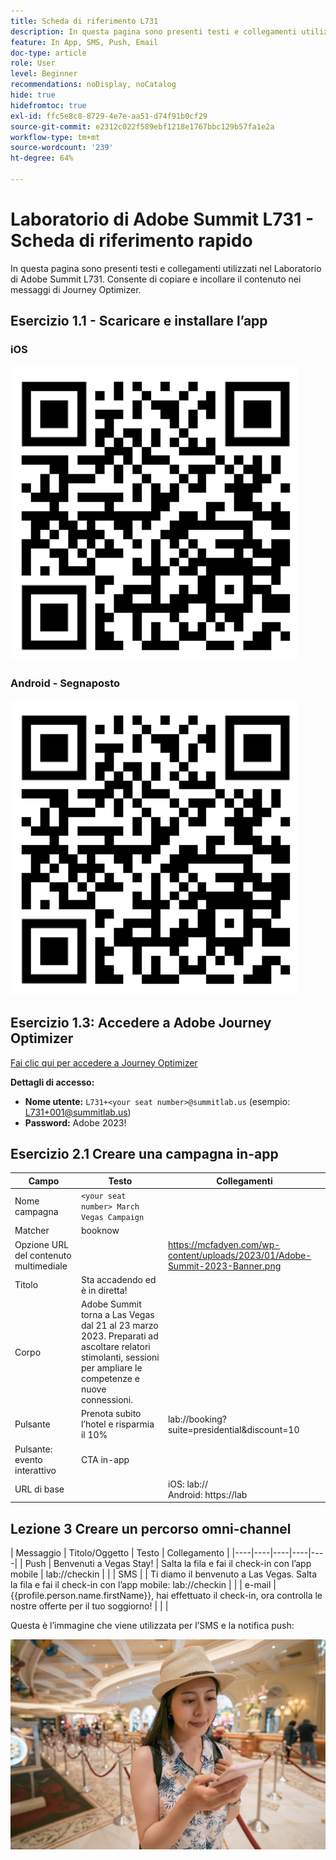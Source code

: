 ```yaml
---
title: Scheda di riferimento L731
description: In questa pagina sono presenti testi e collegamenti utilizzati nel Laboratorio di Adobe Summit L731.
feature: In App, SMS, Push, Email
doc-type: article
role: User
level: Beginner
recommendations: noDisplay, noCatalog
hide: true
hidefromtoc: true
exl-id: ffc5e8c8-8729-4e7e-aa51-d74f91b0cf29
source-git-commit: e2312c022f589ebf1218e1767bbc129b57fa1e2a
workflow-type: tm+mt
source-wordcount: '239'
ht-degree: 64%

---
```


# Laboratorio di Adobe Summit L731 - Scheda di riferimento rapido

In questa pagina sono presenti testi e collegamenti utilizzati nel Laboratorio di Adobe Summit L731. Consente di copiare e incollare il contenuto nei messaggi di Journey Optimizer.

## Esercizio 1.1 - Scaricare e installare l’app

### iOS

![QR code per iOS](/help/assets/lab731-ios-qr-code.png)

### Android - Segnaposto

![QR code per Android](/help/assets/lab731-ios-qr-code.png)


## Esercizio 1.3: Accedere a Adobe Journey Optimizer

[Fai clic qui per accedere a Journey Optimizer](https://experience.adobe.com/#/@techmarketingdemos/sname:summit-2023-ajo-lab/journey-optimizer/home)

**Dettagli di accesso:**

* **Nome utente:** `L731+<your seat number>@summitlab.us` (esempio: L731+001@summitlab.us)
* **Password:** Adobe 2023!


## Esercizio 2.1 Creare una campagna in-app



| Campo | Testo | Collegamenti |
|----|----|----|
| Nome campagna | `<your seat number> March Vegas Campaign` |  |
| Matcher | booknow |  |
| Opzione URL del contenuto multimediale |  | https://mcfadyen.com/wp-content/uploads/2023/01/Adobe-Summit-2023-Banner.png |
| Titolo | Sta accadendo ed è in diretta! |  |
| Corpo | Adobe Summit torna a Las Vegas dal 21 al 23 marzo 2023. Preparati ad ascoltare relatori stimolanti, sessioni per ampliare le competenze e nuove connessioni. |  |
| Pulsante | Prenota subito l’hotel e risparmia il 10% | lab://booking?suite=presidential&amp;discount=10 |
| Pulsante: evento interattivo | CTA in-app |  |
| URL di base |  | iOS: lab:// <br>Android: https://lab |



## Lezione 3 Creare un percorso omni-channel

| Messaggio | Titolo/Oggetto | Testo | Collegamento |
|----|----|----|----|----|
| Push | Benvenuti a Vegas Stay! | Salta la fila e fai il check-in con l’app mobile | lab://checkin |  |
| SMS |  | Ti diamo il benvenuto a Las Vegas. Salta la fila e fai il check-in con l’app mobile: lab://checkin |  |
| e-mail | {{profile.person.name.firstName}}, hai effettuato il check-in, ora controlla le nostre offerte per il tuo soggiorno! |  |  |


Questa è l’immagine che viene utilizzata per l’SMS e la notifica push:

![Check-in online](/help/assets/vegas_online_check_in.jpg)
